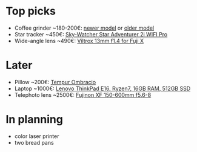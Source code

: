 # Top picks

- Coffee grinder ~180-200€: [newer model](https://www.crema.fi/fi/products/baratza/encore-esp/11729) or [older model](https://www.crema.fi/fi/products/baratza/encore/2293)
- Star tracker ~450€: [Sky-Watcher Star Adventurer 2i WIFI Pro](https://www.astroart-store.fi/product/2/star-adventurer-2i-wifi-pro)
- Wide-angle lens ~490€: [Viltrox 13mm f1.4 for Fuji X](https://www.fotonordic.fi/product/117568/viltrox-13mm-f14-xf-af-fuji-x)

# Later

- Pillow ~200€: [Tempur Ombracio](https://fi.tempur.com/tyyny-FISMARTOMBRACIOM.html)
- Laptop ~1000€: [Lenovo ThinkPad E16, Ryzen7, 16GB RAM, 512GB SSD](https://www.verkkokauppa.com/fi/product/908134/Lenovo-ThinkPad-E16-Gen-1-16-kannettava-Win-11-Pro-21JT0020M)
- Telephoto lens ~2500€: [Fujinon XF 150-600mm f5.6-8](https://www.fotonordic.fi/product/117743/fujifilm-fujinon-xf-150-600mmf56-8-r-lm-ois-wr)

# In planning

- color laser printer
- two bread pans






